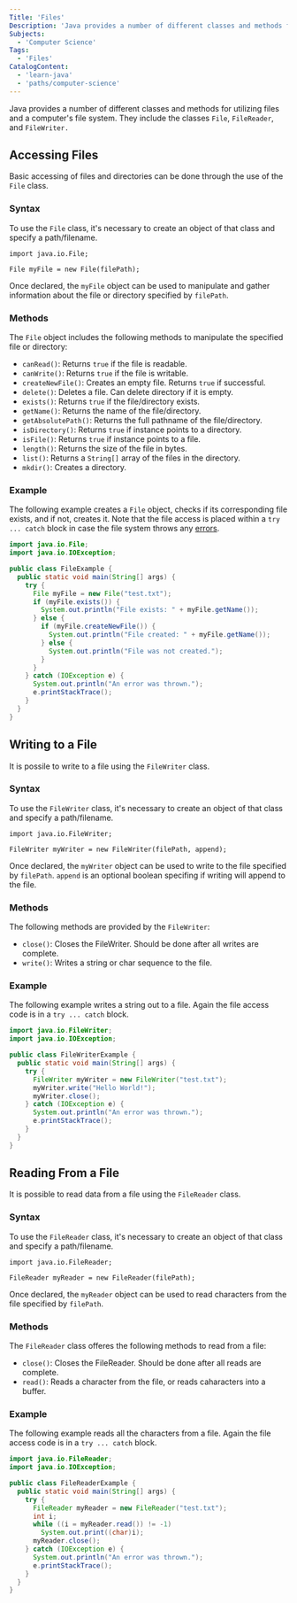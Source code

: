 ```yaml
---
Title: 'Files'
Description: 'Java provides a number of different classes and methods for utilizing files and the computers file system.'
Subjects:
  - 'Computer Science'
Tags:
  - 'Files'
CatalogContent:
  - 'learn-java'
  - 'paths/computer-science'
---
```


Java provides a number of different classes and methods for utilizing files and a computer's file system. They include the classes `File`, `FileReader`, and `FileWriter.`

## Accessing Files

Basic accessing of files and directories can be done through the use of the `File` class.

### Syntax

To use the `File` class, it's necessary to create an object of that class and specify a path/filename.

```pseudo
import java.io.File;

File myFile = new File(filePath);
```

Once declared, the `myFile` object can be used to manipulate and gather information about the file or directory specified by `filePath`.

### Methods

The `File` object includes the following methods to manipulate the specified file or directory:

- `canRead()`: Returns `true` if the file is readable.
- `canWrite()`: Returns `true` if the file is writable.
- `createNewFile()`: Creates an empty file. Returns `true` if successful.
- `delete()`: Deletes a file. Can delete directory if it is empty.
- `exists()`: Returns `true` if the file/directory exists.
- `getName()`: Returns the name of the file/directory.
- `getAbsolutePath()`: Returns the full pathname of the file/directory.
- `isDirectory()`: Returns `true` if instance points to a directory.
- `isFile()`: Returns `true` if instance points to a file.
- `length()`: Returns the size of the file in bytes.
- `list()`: Returns a `String[]` array of the files in the directory.
- `mkdir()`: Creates a directory.

### Example

The following example creates a `File` object, checks if its corresponding file exists, and if not, creates it. Note that the file access is placed within a `try ... catch` block in case the file system throws any [errors](https://www.codecademy.com/resources/docs/java/errors).

```java
import java.io.File;
import java.io.IOException;

public class FileExample {
  public static void main(String[] args) {
    try {
      File myFile = new File("test.txt");
      if (myFile.exists()) {
        System.out.println("File exists: " + myFile.getName());
      } else {
        if (myFile.createNewFile()) {
          System.out.println("File created: " + myFile.getName());
        } else {
          System.out.println("File was not created.");
        }
      }
    } catch (IOException e) {
      System.out.println("An error was thrown.");
      e.printStackTrace();
    }
  }
}
```

## Writing to a File

It is possile to write to a file using the `FileWriter` class.

### Syntax

To use the `FileWriter` class, it's necessary to create an object of that class and specify a path/filename.

```pseudo
import java.io.FileWriter;

FileWriter myWriter = new FileWriter(filePath, append);
```

Once declared, the `myWriter` object can be used to write to the file specified by `filePath`. `append` is an optional boolean specifing if writing will append to the file.

### Methods

The following methods are provided by the `FileWriter`:

- `close()`: Closes the FileWriter. Should be done after all writes are complete.
- `write()`: Writes a string or char sequence to the file.

### Example

The following example writes a string out to a file. Again the file access code is in a `try ... catch` block.

```java
import java.io.FileWriter;
import java.io.IOException;

public class FileWriterExample {
  public static void main(String[] args) {
    try {
      FileWriter myWriter = new FileWriter("test.txt");
      myWriter.write("Hello World!");
      myWriter.close();
    } catch (IOException e) {
      System.out.println("An error was thrown.");
      e.printStackTrace();
    }
  }
}
```

## Reading From a File

It is possible to read data from a file using the `FileReader` class.

### Syntax

To use the `FileReader` class, it's necessary to create an object of that class and specify a path/filename.

```pseudo
import java.io.FileReader;

FileReader myReader = new FileReader(filePath);
```

Once declared, the `myReader` object can be used to read characters from the file specified by `filePath`.

### Methods

The `FileReader` class offeres the following methods to read from a file:

- `close()`: Closes the FileReader. Should be done after all reads are complete.
- `read()`: Reads a character from the file, or reads caharacters into a buffer.

### Example

The following example reads all the characters from a file. Again the file access code is in a `try ... catch` block.

```java
import java.io.FileReader;
import java.io.IOException;

public class FileReaderExample {
  public static void main(String[] args) {
    try {
      FileReader myReader = new FileReader("test.txt");
      int i;
      while ((i = myReader.read()) != -1)
        System.out.print((char)i);
      myReader.close();
    } catch (IOException e) {
      System.out.println("An error was thrown.");
      e.printStackTrace();
    }
  }
}
```

